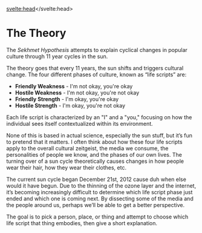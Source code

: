 <script lang="ts">
  import Divider from "$lib/components/Divider.svelte"
</script>

<svelte:head><title>The Theory</title></svelte:head>

# The Theory

<Divider />

The _Sekhmet Hypothesis_ attempts to explain cyclical changes in popular culture through 11 year cycles in the sun.

The theory goes that every 11 years, the sun shifts and triggers cultural change. The four different phases of culture, known as “life scripts” are:

- **Friendly Weakness** - I'm not okay, you're okay
- **Hostile Weakness** - I'm not okay, you're not okay
- **Friendly Strength** - I'm okay, you're okay
- **Hostile Strength** - I'm okay, you're not okay

Each life script is characterized by an "I" and a "you," focusing on how the individual sees itself contextualized within its environment.

None of this is based in actual science, especially the sun stuff, but it’s fun to pretend that it matters. I often think about how these four life scripts apply to the overall cultural zeitgeist, the media we consume, the personalities of people we know, and the phases of our own lives. The turning over of a sun cycle theoretically causes changes in how people wear their hair, how they wear their clothes, etc.

The current sun cycle began December 21st, 2012 cause duh when else would it have begun. Due to the thinning of the ozone layer and the internet, it’s becoming increasingly difficult to determine which life script phase just ended and which one is coming next. By dissecting some of the media and the people around us, perhaps we’ll be able to get a better perspective.

The goal is to pick a person, place, or thing and attempt to choose which life script that thing embodies, then give a short explanation.
